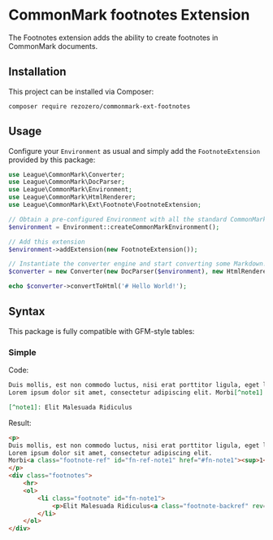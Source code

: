 CommonMark footnotes Extension
==========================

The Footnotes extension adds the ability to create footnotes in CommonMark documents.

Installation
------------

This project can be installed via Composer:

    composer require rezozero/commonmark-ext-footnotes

Usage
-----

Configure your `Environment` as usual and simply add the `FootnoteExtension` provided by this package:

```php
use League\CommonMark\Converter;
use League\CommonMark\DocParser;
use League\CommonMark\Environment;
use League\CommonMark\HtmlRenderer;
use League\CommonMark\Ext\Footnote\FootnoteExtension;

// Obtain a pre-configured Environment with all the standard CommonMark parsers/renderers ready-to-go
$environment = Environment::createCommonMarkEnvironment();

// Add this extension
$environment->addExtension(new FootnoteExtension());

// Instantiate the converter engine and start converting some Markdown!
$converter = new Converter(new DocParser($environment), new HtmlRenderer($environment));

echo $converter->convertToHtml('# Hello World!');
```

Syntax
------

This package is fully compatible with GFM-style tables:

### Simple

Code:
```markdown
Duis mollis, est non commodo luctus, nisi erat porttitor ligula, eget lacinia odio sem nec elit. 
Lorem ipsum dolor sit amet, consectetur adipiscing elit. Morbi[^note1] leo risus, porta ac consectetur ac.

[^note1]: Elit Malesuada Ridiculus
```

Result:
```html
<p>
Duis mollis, est non commodo luctus, nisi erat porttitor ligula, eget lacinia odio sem nec elit. 
Lorem ipsum dolor sit amet, consectetur adipiscing elit. 
Morbi<a class="footnote-ref" id="fn-ref-note1" href="#fn-note1"><sup>1</sup></a> leo risus, porta ac consectetur ac.
</p>
<div class="footnotes">
    <hr>
    <ol>
        <li class="footnote" id="fn-note1">
            <p>Elit Malesuada Ridiculus<a class="footnote-backref" rev="footnote" href="#fn-ref-note1">↩</a></p>
        </li>
    </ol>
</div>
```

